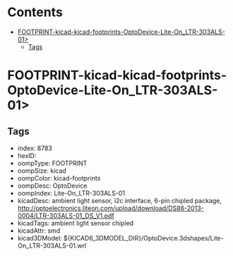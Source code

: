 



Contents
========

* [FOOTPRINT-kicad-kicad-footprints-OptoDevice-Lite-On_LTR-303ALS-01>](#footprint-kicad-kicad-footprints-optodevice-lite-on_ltr-303als-01)
	* [Tags](#tags)

# FOOTPRINT-kicad-kicad-footprints-OptoDevice-Lite-On_LTR-303ALS-01>

## Tags

- index: 8783
- hexID: 
- oompType: FOOTPRINT
- oompSize: kicad
- oompColor: kicad-footprints
- oompDesc: OptoDevice
- oompIndex: Lite-On_LTR-303ALS-01
- kicadDesc: ambient light sensor, i2c interface, 6-pin chipled package, http://optoelectronics.liteon.com/upload/download/DS86-2013-0004/LTR-303ALS-01_DS_V1.pdf
- kicadTags: ambient light sensor chipled
- kicadAttr: smd
- kicad3DModel: ${KICAD6_3DMODEL_DIR}/OptoDevice.3dshapes/Lite-On_LTR-303ALS-01.wrl
